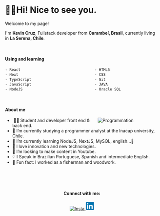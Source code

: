 <h1>🐱‍💻Hi! Nice to see you. </h1>
Welcome to my page!

</br>

I'm <strong>Kevin Cruz</strong>, Fullstack developer from <strong>Carambeí, Brasil</strong>, currently living in <strong>La Serena, Chile</strong>.

<br/>

<h4> Using and learning </h4>

<div>
  
    - React                                  - HTML5
    - Next                                   - CSS
    - TypeScript                             - Git
    - JavaScript                             - JAVA
    - NodeJS                                 - Oracle SQL
  
</div>

<br/>

<h4> About me </h4>
<img align="right" src="https://i.giphy.com/media/LmNwrBhejkK9EFP504/200w.webp" alt="Programmation" width="200" />

- ‍ 🐱‍👤 Student and developer front end & back end.
-  🌱 I’m currently studying a programmer analyst at the Inacap university, Chile.
-  💬 I’m currently learning NodeJS, NextJS, MySQL, english...🤣
-  🚀 I love innovation and new technologies.
-  🤔 I’m looking to make content in Youtube.
-  💡  I Speak in Brazilian Portuguese, Spanish and intermediate English.
-  👻 Fun fact: I worked as a fisherman and woodwork.

<br />
<br />
<br />

<h4 align="center"> Connect with me: </h4>
<p  align="center" > 
  <a href="https://www.instagram.com/kevin.pizarro.cruz/" target="blank_">
    <img src="https://upload.wikimedia.org/wikipedia/commons/thumb/e/e7/Instagram_logo_2016.svg/1024px-Instagram_logo_2016.svg.png" alt="Insta" height="28px" width="28px" />
  </a>
  <a href="https://www.linkedin.com/in/kevin-marlon-pizarro-cruz-22b369208/" target="blank_">
    <img src="https://raw.githubusercontent.com/devicons/devicon/master/icons/linkedin/linkedin-original.svg" alt="Linkedin" height="28px" width="28px" />
  </a>
</p>
